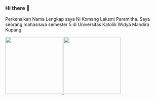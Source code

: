 ### Hi there 👋

Perkenalkan Nama Lengkap saya Ni Komang Laksmi Paramitha.
Saya seorang mahasiswa semester 5 di Universitas Katolik Widya Mandira Kupang
<p align="left">
<a href="https://github.com/Kombi">
  <img height="180em" src="https://github-readme-stats-eight-theta.vercel.app/api?username=gilangadhan&show_icons=true&theme=algolia&include_all_commits=true&count_private=true"/>
  <img height="180em" src="https://github-readme-stats-eight-theta.vercel.app/api/top-langs/?username=gilangadhan&layout=compact&langs_count=8&theme=algolia"/>
</a>
</p>

